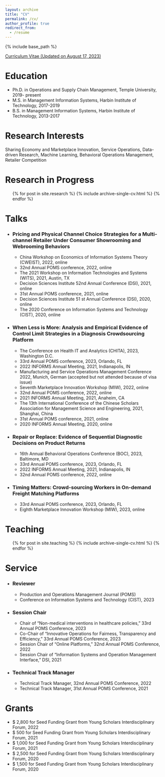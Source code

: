 ```yaml
---
layout: archive
title: "CV"
permalink: /cv/
author_profile: true
redirect_from:
  - /resume
---
```


{% include base_path %}

[Curriculum Vitae (Updated on August 17, 2023)](https://www.dropbox.com/scl/fi/vgqq5leqyp4dk3fb8xffu/CV_Jingxuan_Geng_updated-Aug-17-2023.pdf?rlkey=6j7w2jehckowimu5utr2m0a3w&dl=0)


Education
======
* Ph.D. in Operations and Supply Chain Management, Temple University, 2019- present
* M.S. in Management Information Systems, Harbin Institute of Technology, 2017-2019
* B.S. in Management Information Systems, Harbin Institute of Technology, 2013-2017


Research Interests
======
Sharing Economy and Marketplace Innovation, Service Operations, Data-driven Research, Machine Learning, Behavioral Operations Management, Retailer Competition

Research in Progress
======
  <ul>{% for post in site.research %}
    {% include archive-single-cv.html %}
  {% endfor %}</ul>
  
Talks
======

  * ### Pricing and Physical Channel Choice Strategies for a Multi-channel Retailer Under Consumer Showrooming and Webrooming Behaviors 
      * China Workshop on Economics of Information Systems Theory (CWEIST), 2022, online
      * 32nd Annual POMS conference, 2022, online
      * The 2021 Workshop on Information Technologies and Systems (WITS), 2021, Austin, TX
      * Decision Sciences Institute 52nd Annual Conference (DSI), 2021, online
      * 31st Annual POMS conference, 2021, online
      * Decision Sciences Institute 51 st Annual Conference (DSI), 2020, online
      * The 2020 Conference on Information Systems and Technology (CIST), 2020, online

  * ### When Less is More: Analysis and Empirical Evidence of Control Limit Strategies in a Diagnosis Crowdsourcing Platform
      * The Conference on Health IT and Analytics (CHITA), 2023, Washington D.C.
      * 33rd Annual POMS conference, 2023, Orlando, FL
      * 2022 INFORMS Annual Meeting, 2021, Indianapolis, IN
      * Manufacturing and Service Operations Management Conference 2022, Munich, German (accepted but not attended because of visa issue)
      * Seventh Marketplace Innovation Workshop (MIW), 2022, online
      * 32nd Annual POMS conference, 2022, online
      * 2021 INFORMS Annual Meeting, 2021, Anaheim, CA
      * The 13th International Conference of the Chinese Scholars Association for Management Science and Engineering, 2021, Shanghai, China
      * 31st Annual POMS conference, 2021, online
      * 2020 INFORMS Annual Meeting, 2020, online

  * ### Repair or Replace: Evidence of Sequential Diagnostic Decisions on Product Returns
      * 16th Annual Behavioral Operations Conference (BOC), 2023, Baltimore, MD
      * 33rd Annual POMS conference, 2023, Orlando, FL
      * 2022 INFORMS Annual Meeting, 2021, Indianapolis, IN
      * 32nd Annual POMS conference, 2022, online

  * ### Timing Matters: Crowd-sourcing Workers in On-demand Freight Matching Platforms
      * 33rd Annual POMS conference, 2023, Orlando, FL
      * Eighth Marketplace Innovation Workshop (MIW), 2023, online
  
Teaching
======
  <ul>{% for post in site.teaching %}
    {% include archive-single-cv.html %}
  {% endfor %}</ul>
  
Service
======
  * ### Reviewer
      * Production and Operations Management Journal (POMS)
      * Conference on Information Systems and Technology (CIST), 2023
  * ### Session Chair
      * Chair of “Non-medical interventions in healthcare policies,” 33rd Annual POMS Conference, 2023
      * Co-Chair of “Innovative Operations for Fairness, Transparency and Efficiency,” 33rd Annual POMS Conference, 2023
      * Session Chair of “Online Platforms,” 32nd Annual POMS Conference, 2022
      * Session Chair of “Information Systems and Operation Management Interface,” DSI, 2021
  * ### Technical Track Manager
      * Technical Track Manager, 32nd Annual POMS Conference, 2022
      * Technical Track Manager, 31st Annual POMS Conference, 2021

Grants
======
* $ 2,800 for Seed Funding Grant from Young Scholars Interdisciplinary Forum, 2022
* $ 500 for Seed Funding Grant from Young Scholars Interdisciplinary Forum, 2021
* $ 1,000 for Seed Funding Grant from Young Scholars Interdisciplinary Forum, 2021
* $ 2,500 for Seed Funding Grant from Young Scholars Interdisciplinary Forum, 2020
* $ 1,500 for Seed Funding Grant from Young Scholars Interdisciplinary Forum, 2020
